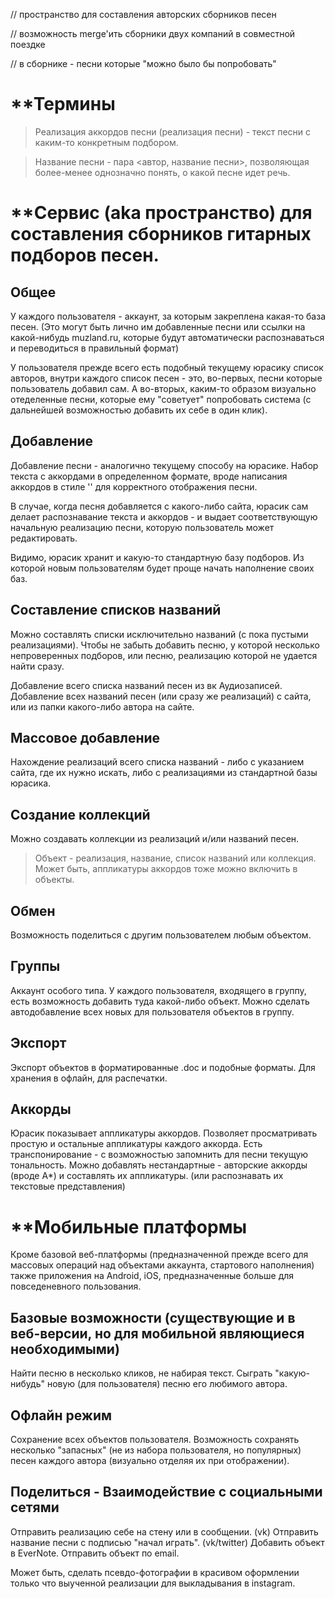 // пространство для составления авторских сборников песен

// возможность merge'ить сборники двух компаний в совместной поездке

// в сборнике - песни которые "можно было бы попробовать"


**Термины
=====
 >  Реализация аккордов песни (реализация песни) - текст песни с каким-то конкретным подбором.

 > Название песни - пара <автор, название песни>, позволяющая более-менее однозначно понять, о какой песне идет речь.



**Сервис (aka пространство) для составления сборников гитарных подборов песен.
=====

Общее
------
У каждого пользователя - аккаунт, за которым закреплена какая-то база песен. (Это могут быть лично им добавленные песни или ссылки на какой-нибудь muzland.ru, которые будут автоматически распознаваться и переводиться в правильный формат)

У пользователя прежде всего есть подобный текущему юрасику список авторов, внутри каждого список песен - это, во-первых, песни которые пользователь добавил сам. А во-вторых, каким-то образом визуально отеделенные песни, которые ему "советует" попробовать система (с дальнейшей возможностью добавить их себе в один клик).


Добавление
------
Добавление песни - аналогично текущему способу на юрасике. Набор текста с аккордами в определенном формате, вроде написания аккордов в стиле '<Am>' для корректного отображения песни.

В случае, когда песня добавляется с какого-либо сайта, юрасик сам делает распознавание текста и аккордов - и выдает соответствующую начальную реализацию песни, которую пользователь может редактировать.

Видимо, юрасик хранит и какую-то стандартную базу подборов. Из которой новым пользователям будет проще начать наполнение своих баз.


Составление списков названий
------
Можно составлять списки исключительно названий (с пока пустыми реализациями).
Чтобы не забыть добавить песню, у которой несколько непроверенных подборов, или песню, реализацию которой не удается найти сразу.

Добавление всего списка названий песен из вк Аудиозаписей.
Добавление всех названий песен (или сразу же реализаций) с сайта, или из папки какого-либо автора на сайте.


Массовое добавление
------
Нахождение реализаций всего списка названий - либо с указанием сайта, где их нужно искать, либо с реализациями из стандартной базы юрасика.


Создание коллекций
------
Можно создавать коллекции из реализаций и/или названий песен.


 > Объект - реализация, название, список названий или коллекция. Может быть, аппликатуры аккордов тоже можно включить в объекты.


Обмен
------
Возможность поделиться с другим пользователем любым объектом.


Группы
------
Аккаунт особого типа. У каждого пользователя, входящего в группу, есть возможность добавить туда какой-либо объект.
Можно сделать автодобавление всех новых для пользователя объектов в группу.


Экспорт
------
Экспорт объектов в форматированные .doc и подобные форматы.
Для хранения в офлайн, для распечатки.


Аккорды
------
Юрасик показывает аппликатуры аккордов.
Позволяет просматривать простую и остальные аппликатуры каждого аккорда.
Есть транспонирование - с возможностью запомнить для песни текущую тональность.
Можно добавлять нестандартные - авторские аккорды (вроде A*) и составлять их аппликатуры. (или распознавать их текстовые представления)



**Мобильные платформы
======

Кроме базовой веб-платформы (предназначенной прежде всего для массовых операций над объектами аккаунта, стартового наполнения) также приложения на Android, iOS, предназначенные больше для повседеневного пользования.


Базовые возможности (существующие и в веб-версии, но для мобильной являющиеся необходимыми)
------
Найти песню в несколько кликов, не набирая текст.
Сыграть "какую-нибудь" новую (для пользователя) песню его любимого автора.


Офлайн режим
------
Сохранение всех объектов пользователя.
Возможность сохранять несколько "запасных" (не из набора пользователя, но популярных) песен каждого автора (визуально отделяя их при отображении).


Поделиться - Взаимодействие с социальными сетями
------
Отправить реализацию себе на стену или в сообщении. (vk)
Отправить название песни с подписью "начал играть". (vk/twitter)
Добавить объект в EverNote.
Отправить объект по email.

Может быть, сделать псевдо-фотографии в красивом оформлении только что выученной реализации для выкладывания в instagram.